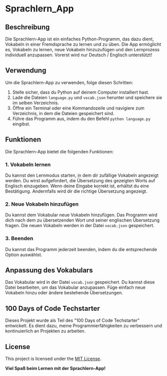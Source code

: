 # Sprachlern_App

## Beschreibung
Die Sprachlern-App ist ein einfaches Python-Programm, das dazu dient, Vokabeln in einer Fremdsprache zu lernen und zu üben. Die App ermöglicht es, Vokabeln zu lernen, neue Vokabeln hinzuzufügen und den Lernprozess individuell anzupassen. Vorerst wird nur Deutsch / Englisch unterstützt!

## Verwendung
Um die Sprachlern-App zu verwenden, folge diesen Schritten:

1. Stelle sicher, dass du Python auf deinem Computer installiert hast.
2. Lade die Dateien `language.py` und `vocab.json` herunter und speichere sie im selben Verzeichnis.
3. Öffne ein Terminal oder eine Kommandozeile und navigiere zum Verzeichnis, in dem die Dateien gespeichert sind.
4. Führe das Programm aus, indem du den Befehl `python language.py` eingibst.

## Funktionen
Die Sprachlern-App bietet die folgenden Funktionen:

### 1. Vokabeln lernen
Du kannst den Lernmodus starten, in dem dir zufällige Vokabeln angezeigt werden. Du wirst aufgefordert, die Übersetzung des gezeigten Worts auf Englisch einzugeben. Wenn deine Eingabe korrekt ist, erhältst du eine Bestätigung. Andernfalls wird dir die richtige Übersetzung angezeigt.

### 2. Neue Vokabeln hinzufügen
Du kannst dem Vokabular neue Vokabeln hinzufügen. Das Programm wird dich nach dem zu übersetzenden Wort und seiner englischen Übersetzung fragen. Die neuen Vokabeln werden in der Datei `vocab.json` gespeichert.

### 3. Beenden
Du kannst das Programm jederzeit beenden, indem du die entsprechende Option auswählst.

## Anpassung des Vokabulars
Das Vokabular wird in der Datei `vocab.json` gespeichert. Du kannst diese Datei bearbeiten, um das Vokabular anzupassen. Füge einfach neue Vokabeln hinzu oder ändere bestehende Übersetzungen.

## 100 Days of Code Techstarter
Dieses Projekt wurde als Teil des "100 Days of Code Techstarter" entwickelt. Es dient dazu, meine Programmierfähigkeiten zu verbessern und kontinuierlich an Projekten zu arbeiten.

## License

This project is licensed under the [MIT License](LICENSE).

**Viel Spaß beim Lernen mit der Sprachlern-App!**
